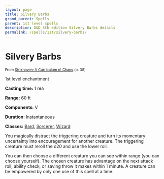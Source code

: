 ```yaml
---
layout: page
title: Silvery Barbs
grand_parent: Spells
parent: 1st level spells 
description: D&D 5th edition Silvery Barbs details
permalink: /spells/1st/silvery-barbs/
---
```


# Silvery Barbs

<small>From <a target="_blank" href="https://dnd.wizards.com/products/strixhaven-curriculum-chaos">Strixhaven: A Curriculum of Chaos</a> (p. 38)</small>


1st level enchantment

**Casting time:** 1 rea

**Range:** 60 ft

**Components:** V 

**Duration:** Instantaneous

**Classes:** [Bard](/classes/bard/), [Sorcerer](/classes/sorcerer/), [Wizard](/classes/wizard/)

You magically distract the triggering creature and turn its momentary uncertainty into encouragement for another creature. The triggering creature must reroll the d20 and use the lower roll.

   You can then choose a different creature you can see within range (you can choose yourself). The chosen creature has advantage on the next attack roll, ability check, or saving throw it makes within 1 minute. A creature can be empowered by only one use of this spell at a time.